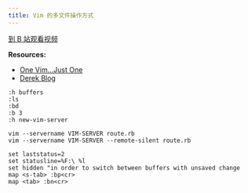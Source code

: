 ```yaml
---
title: Vim 的多文件操作方式
---
```


[到 B 站观看视频](https://www.bilibili.com/video/av96449632)

__Resources:__

- [One Vim...Just One](http://vimeo.com/4446112) 
- [Derek Blog](http://derekwyatt.org/) 
 
~~~
:h buffers
:ls
:bd
:b 3 
:h new-vim-server 
~~~

~~~
vim --servername VIM-SERVER route.rb
vim --servername VIM-SERVER --remote-silent route.rb 
~~~
  
~~~
set laststatus=2
set statusline=%F:\ %l
set hidden "in order to switch between buffers with unsaved change
map <s-tab> :bp<cr>
map <tab> :bn<cr>
~~~
